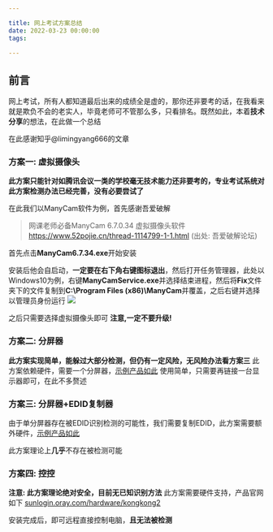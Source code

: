 ```yaml
---

title: 网上考试方案总结
date: 2022-03-23 00:00:00
tags:

---
```


## 前言

网上考试，所有人都知道最后出来的成绩全是虚的，那你还非要考的话，在我看来就是欺负不会的老实人，毕竟老师可不管那么多，只看排名。既然如此，本着**技术分享**的想法，在此做一个总结

在此感谢知乎@limingyang666的文章

### 方案一: 虚拟摄像头

**此方案只能针对如腾讯会议一类的学校毫无技术能力还非要考的，专业考试系统对此方案检测办法已经完善，没有必要尝试了**

在此我们以ManyCam软件为例，首先感谢吾爱破解

> 网课老师必备ManyCam 6.7.0.34 虚拟摄像头软件
> https://www.52pojie.cn/thread-1114799-1-1.html
> (出处: 吾爱破解论坛)

首先点击**ManyCam6.7.34.exe**开始安装

安装后他会自启动，**一定要在右下角右键图标退出**，然后打开任务管理器，此处以Windows10为例，右键**ManyCamService.exe**并选择结束进程，然后将**Fix**文件夹下的文件复制到**C:\Program Files (x86)\ManyCam**并覆盖，之后右键并选择以管理员身份运行
![](./1.png)

之后只需要选择虚拟摄像头即可
**注意,一定不要升级!**

### 方案二: 分屏器

**此方案实现简单，能躲过大部分检测，但仍有一定风险，无风险办法看方案三**
此方案依赖硬件，需要一个分屏器，[示例产品如此](https://union-click.jd.com/jdc?e=jdext-1262788412937138176-0&p=AyIGZRtYFAQWDlYaXBwyEgZUGloQCxMAXB1eJUZNXwtEa0xHV0YXEEULWldTCQQAQB1AWQkFWxQDEwZQEloSCxQCSkIeSV8iWi18AkdmCGI2HlgQaXV9NGwwdUBkUVkXaxULEgVdGloVBRE3VRpaFQYXBFYdWiUyEgJlTTUVAxMGVBpYEwIUN1QrWxEKEA5RGFgVChIPXStbHQYi0fuPjp29y7fwzfG715%2B3gJLwwbyUN2UrWCVZR1McXkcVARUEUxJSEAIRD1cdWxcLEgFSB1olAhMGVRJTEAESBzsaNRUKEgRVG1wRChM3VStYJVx8BgYbU0EKRwA7QQkTVkRcUkU1FQMTD1EYXh0yEAZUGVk%3D)
使用简单，只需要再链接一台显示器即可，在此不多赘述

### 方案三: 分屏器+EDID复制器

由于单分屏器存在被EDID识别检测的可能性，我们需要复制EDID，此方案需要额外硬件，[示例产品如此](https://union-click.jd.com/jdc?e=jdext-1263307776883056640-0&p=AyIGZRNcEgsVAFIYWSUHFARXG1oTBhAFXCsfSlpMWGVCHlBDUAxLBQNQVk4YDk5ER1xOGVAdWBcCEwFRGVkcHUtCCUZrdUVsewMbWG9hEQQwbSZoSlJUPRwhZQ4eN1USWxcKEwZVHFglAhMGVR9eFgEUBmUrWxAyU2lSGlwRChA3VCtbEQoQD1McWhAGEAVXK1sdBiLR%2B4%2BOnb3Lt%2FDN8bvXn7eAkvDBvJQ3ZStYJVlHUxxeRxUBFQVXGl0TBBUOXBlaEQUVAlQHWiUCEwZVElMQARIHOxo1FQoSBFUbXBEKEzdVK1glXHwGBhhSRVIVVDtBCR1UFV1VEjUVBxYAVBhaHDIQBlQZWQ%3D%3D)

此方案理论上**几乎**不存在被检测可能

### 方案四: 控控
**注意: 此方案理论绝对安全，目前无已知识别方法**
此方案需要硬件支持，产品官网如下
[sunlogin.oray.com/hardware/kongkong2](sunlogin.oray.com/hardware/kongkong2)

安装完成后，即可远程直接控制电脑，**且无法被检测**